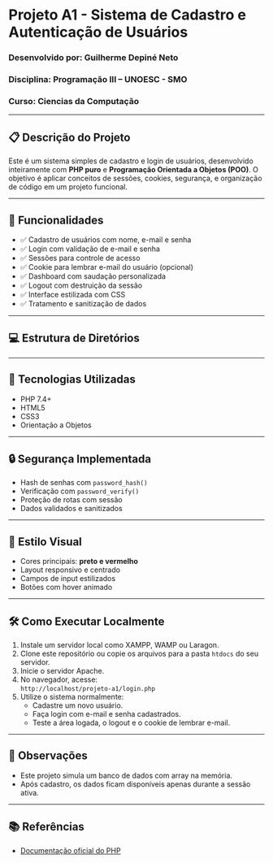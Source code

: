 # Projeto A1 - Sistema de Cadastro e Autenticação de Usuários

### Desenvolvido por: Guilherme Depiné Neto  
### Disciplina: Programação III – UNOESC - SMO
### Curso: Ciencias da Computação

---

## 📋 Descrição do Projeto

Este é um sistema simples de cadastro e login de usuários, desenvolvido inteiramente com **PHP puro** e **Programação Orientada a Objetos (POO)**. O objetivo é aplicar conceitos de sessões, cookies, segurança, e organização de código em um projeto funcional.

---

## 🚀 Funcionalidades

- ✅ Cadastro de usuários com nome, e-mail e senha  
- ✅ Login com validação de e-mail e senha  
- ✅ Sessões para controle de acesso  
- ✅ Cookie para lembrar e-mail do usuário (opcional)  
- ✅ Dashboard com saudação personalizada  
- ✅ Logout com destruição da sessão  
- ✅ Interface estilizada com CSS  
- ✅ Tratamento e sanitização de dados  

---

## 💻 Estrutura de Diretórios


---

## 🧪 Tecnologias Utilizadas

- PHP 7.4+  
- HTML5  
- CSS3  
- Orientação a Objetos  

---

## 🔒 Segurança Implementada

- Hash de senhas com `password_hash()`  
- Verificação com `password_verify()`  
- Proteção de rotas com sessão  
- Dados validados e sanitizados  

---

## 🎨 Estilo Visual

- Cores principais: **preto e vermelho**  
- Layout responsivo e centrado  
- Campos de input estilizados  
- Botões com hover animado  

---

## 🛠️ Como Executar Localmente

1. Instale um servidor local como XAMPP, WAMP ou Laragon.  
2. Clone este repositório ou copie os arquivos para a pasta `htdocs` do seu servidor.  
3. Inicie o servidor Apache.  
4. No navegador, acesse:  
   `http://localhost/projeto-a1/login.php`  
5. Utilize o sistema normalmente:
   - Cadastre um novo usuário.
   - Faça login com e-mail e senha cadastrados.
   - Teste a área logada, o logout e o cookie de lembrar e-mail.

---

## 📌 Observações

- Este projeto simula um banco de dados com array na memória.  
- Após cadastro, os dados ficam disponíveis apenas durante a sessão ativa.  

---

## 📚 Referências

- [Documentação oficial do PHP](https://www.php.net/manual/pt_BR/)   
